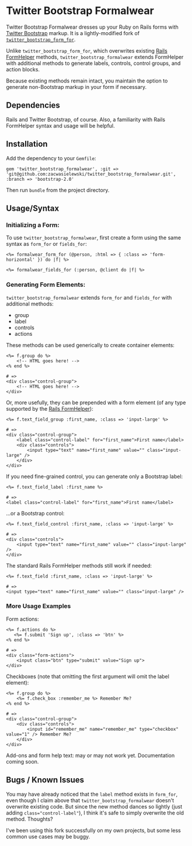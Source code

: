 Twitter Bootstrap Formalwear
============================

Twitter Bootstrap Formalwear dresses up your Ruby on Rails forms with
[Twitter Bootstrap] markup. It is a lightly-modified fork of
[`twitter_bootstrap_form_for`](https://github.com/stouset/twitter_bootstrap_form_for).

Unlike `twitter_bootstrap_form_for`, which overwrites existing [Rails FormHelper] methods,
`twitter_bootstrap_formalwear` extends FormHelper with additional methods to generate
labels, controls, control groups, and action blocks.

Because existing methods remain intact, you maintain the option to generate
non-Bootstrap markup in your form if necessary.


## Dependencies ##

Rails and Twitter Bootstrap, of course. Also, a familiarity with Rails FormHelper
syntax and usage will be helpful.


## Installation ##

Add the dependency to your `Gemfile`:

    gem 'twitter_bootstrap_formalwear', :git => 'git@github.com:zacwasielewski/twitter_bootstrap_formalwear.git', :branch => 'bootstrap-2.0'

Then run `bundle` from the project directory.


## Usage/Syntax ##


### Initializing a Form: ###

To use `twitter_bootstrap_formalwear`, first create a form using the same syntax as `form_for` or `fields_for`:

    <%= formalwear_form_for (@person, :html => { :class => 'form-horizontal' }) do |f| %>

    <%= formalwear_fields_for (:person, @client do |f| %>


### Generating Form Elements: ###

`twitter_bootstrap_formalwear` extends `form_for` and `fields_for` with additional methods:

- group
- label
- controls
- actions

These methods can be used generically to create container elements:

    <%= f.group do %>
        <!-- HTML goes here! -->
    <% end %>

    # =>
    <div class="control-group">
        <!-- HTML goes here! -->
    </div>

Or, more usefully, they can be prepended with a form element (of any type supported by the [Rails FormHelper]):

    <%= f.text_field_group :first_name, :class => 'input-large' %>

    # =>
    <div class="control-group">
        <label class="control-label" for="first_name">First name</label>
        <div class="controls">
            <input type="text" name="first_name" value="" class="input-large" />
        </div>
    </div>

If you need fine-grained control, you can generate only a Bootstrap label:

    <%= f.text_field_label :first_name %>

    # =>
    <label class="control-label" for="first_name">First name</label>

...or a Bootstrap control:

    <%= f.text_field_control :first_name, :class => 'input-large' %>

    # =>
    <div class="controls">
        <input type="text" name="first_name" value="" class="input-large" />
    </div>

The standard Rails FormHelper methods still work if needed:

    <%= f.text_field :first_name, :class => 'input-large' %>

    # =>
    <input type="text" name="first_name" value="" class="input-large" />


### More Usage Examples ###

Form actions:

    <%= f.actions do %>
       <%= f.submit 'Sign up', :class => 'btn' %>
    <% end %>
    
    # =>
    <div class="form-actions">
        <input class="btn" type="submit" value="Sign up">
    </div>
    
Checkboxes (note that omitting the first argument will omit the label element):

    <%= f.group do %>
        <%= f.check_box :remember_me %> Remember Me?
    <% end %>

    # =>
    <div class="control-group">
        <div class="controls">
            <input id="remember_me" name="remember_me" type="checkbox" value="1" /> Remember Me?
        </div>
    </div>

Add-ons and form help text: may or may not work yet. Documentation coming soon.

## Bugs / Known Issues ##

You may have already noticed that the `label` method exists in `form_for`, even
though I claim above that `twitter_bootstrap_formalwear` doesn't overwrite existing
code. But since the new method dances so lightly (just adding `class="control-label"`),
I think it's safe to simply overwrite the old method. Thoughts?

I've been using this fork successfully on my own projects, but some less common
use cases may be buggy.

[Twitter Bootstrap]: http://twitter.github.com/bootstrap/
[Rails FormHelper]: http://api.rubyonrails.org/classes/ActionView/Helpers/FormHelper.html